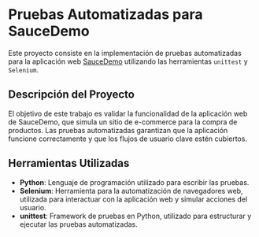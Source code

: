 # Pruebas Automatizadas para SauceDemo

Este proyecto consiste en la implementación de pruebas automatizadas para la aplicación web [SauceDemo](https://www.saucedemo.com) utilizando las herramientas `unittest` y `Selenium`.

## Descripción del Proyecto

El objetivo de este trabajo es validar la funcionalidad de la aplicación web de SauceDemo, que simula un sitio de e-commerce para la compra de productos. Las pruebas automatizadas garantizan que la aplicación funcione correctamente y que los flujos de usuario clave estén cubiertos.

## Herramientas Utilizadas

- **Python**: Lenguaje de programación utilizado para escribir las pruebas.
- **Selenium**: Herramienta para la automatización de navegadores web, utilizada para interactuar con la aplicación web y simular acciones del usuario.
- **unittest**: Framework de pruebas en Python, utilizado para estructurar y ejecutar las pruebas automatizadas.